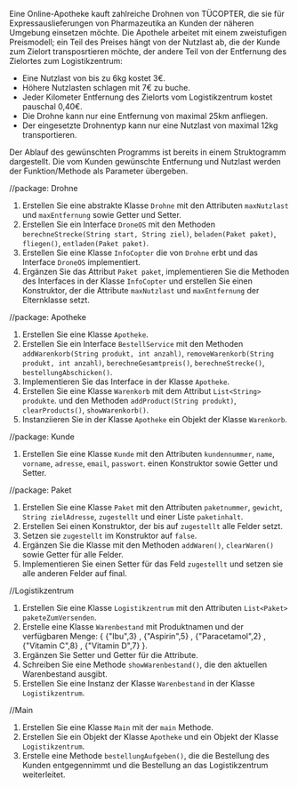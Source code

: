 
Eine Online-Apotheke kauft zahlreiche Drohnen von TÜCOPTER, die sie für
Expressauslieferungen von Pharmazeutika an Kunden der näheren Umgebung einsetzen möchte.
Die Apothele arbeitet mit einem zweistufigen Preismodell; ein Teil des Preises
hängt von der Nutzlast ab, die der Kunde zum Zielort transposrtieren möchte, der andere
Teil von der Entfernung des Zielortes zum Logistikzentrum:


- Eine Nutzlast von bis zu 6kg kostet 3€.
- Höhere Nutzlasten schlagen mit 7€ zu buche.
- Jeder Kilometer Entfernung des Zielorts vom Logistikzentrum kostet pauschal 0,40€.
- Die Drohne kann nur eine Entfernung von maximal 25km anfliegen.
- Der eingesetzte Drohnentyp kann nur eine Nutzlast von maximal 12kg transportieren.

Der Ablauf des gewünschten Programms ist bereits in einem Struktogramm dargestellt.
Die vom Kunden gewünschte Entfernung und Nutzlast werden der Funktion/Methode als
Parameter übergeben.

//package: Drohne
1. Erstellen Sie eine abstrakte Klasse `Drohne` mit den Attributen `maxNutzlast` und `maxEntfernung` sowie Getter und Setter.
2. Erstellen Sie ein Interface `DroneOS` mit den Methoden `berechneStrecke(String start, String ziel)`,
   `beladen(Paket paket)`, `fliegen()`, `entladen(Paket paket)`.
3. Erstellen Sie eine Klasse `InfoCopter` die von `Drohne` erbt und das Interface `DroneOS` implementiert.
4. Ergänzen Sie das Attribut `Paket paket`, implementieren Sie die Methoden des Interfaces in der Klasse `InfoCopter`
   und erstellen Sie einen Konstruktor, der die Attribute `maxNutzlast` und `maxEntfernung` der Elternklasse setzt.


//package: Apotheke
1. Erstellen Sie eine Klasse `Apotheke`.
2. Erstellen Sie ein Interface `BestellService` mit den Methoden `addWarenkorb(String produkt, int anzahl)`,
   `removeWarenkorb(String produkt, int anzahl)`, `berechneGesamtpreis()`, `berechneStrecke()`, `bestellungAbschicken()`.
3. Implementieren Sie das Interface in der Klasse `Apotheke`.
4. Erstellen Sie eine Klasse `Warenkorb` mit dem Attribut `List<String> produkte`. und den Methoden
   `addProduct(String produkt)`, `clearProducts()`, `showWarenkorb()`.
5. Instanziieren Sie in der Klasse `Apotheke` ein Objekt der Klasse `Warenkorb`.


//package: Kunde
1. Erstellen Sie eine Klasse `Kunde` mit den Attributen `kundennummer`, `name`, `vorname`, `adresse`, `email`, `passwort`.
   einen Konstruktor sowie Getter und Setter.

//package: Paket
1. Erstellen Sie eine Klasse `Paket` mit den Attributen `paketnummer`, `gewicht`, `String zielAdresse`, `zugestellt` und einer Liste `paketinhalt`.
2. Erstellen Sei einen Konstruktor, der bis auf `zugestellt` alle Felder setzt.
3. Setzen sie `zugestellt` im Konstruktor auf `false`.
4. Ergänzen Sie die Klasse mit den Methoden `addWaren()`, `clearWaren()` sowie Getter für alle Felder.
5. Implementieren Sie einen Setter für das Feld `zugestellt` und setzen sie alle anderen Felder auf final.

//Logistikzentrum
1. Erstellen Sie eine Klasse `Logistikzentrum` mit den Attributen `List<Paket> paketeZumVersenden`.
2. Erstelle eine Klasse `Warenbestand` mit Produktnamen und der verfügbaren Menge: { {"Ibu",3} , {"Aspirin",5} ,
   {"Paracetamol",2} , {"Vitamin C",8} , {"Vitamin D",7} }.
3. Ergänzen Sie  Setter und Getter für die Attribute.
4. Schreiben Sie eine Methode `showWarenbestand()`, die den aktuellen Warenbestand ausgibt.
5. Erstellen Sie eine Instanz der Klasse `Warenbestand` in der Klasse `Logistikzentrum`.

//Main
1. Erstellen Sie eine Klasse `Main` mit der `main` Methode.
2. Erstellen Sie ein Objekt der Klasse `Apotheke` und ein Objekt der Klasse `Logistikzentrum`.
3. Erstelle eine Methode `bestellungAufgeben()`, die die Bestellung des Kunden entgegennimmt und die Bestellung an das Logistikzentrum weiterleitet.